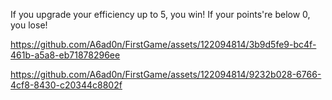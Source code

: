 If you upgrade your efficiency up to 5, you win!
If your points're below 0, you lose!

https://github.com/A6ad0n/FirstGame/assets/122094814/3b9d5fe9-bc4f-461b-a5a8-eb71878296ee



https://github.com/A6ad0n/FirstGame/assets/122094814/9232b028-6766-4cf8-8430-c20344c8802f

